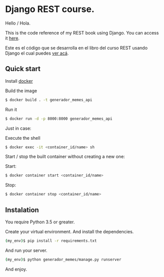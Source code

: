 # Django REST course.

Hello / Hola.

This is the code reference of my REST book using Django. You can access it [here](http://rest-course.jaconsta.com/book/).

Este es el código que se desarrolla en el libro del curso REST usando Django el cual puedes [ver acá](http://rest-course.jaconsta.com/book/).

## Quick start

Install [docker](https://docker.com)

Build the image

```sh
$ docker build . -t generador_memes_api
```

Run it

```sh
$ docker run -d -p 8000:8000 generador_memes_api
```

Just in case:

Execute the shell

```sh
$ docker exec -it <container_id/name> sh
```

Start / stop the built container without creating a new one:

Start:

```sh
$ docker container start <container_id/name>
```

Stop:

```sh
$ docker container stop <container_id/name>
```

## Instalation

You require Python 3.5 or greater.

Create your virtual environment. And install the dependencies.

```sh
(my_env)$ pip install -r requirements.txt
```

And run your server.

```sh
(my_env)$ python generador_memes/manage.py runserver
```

And enjoy.
